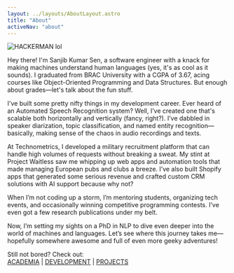 ```yaml
---
layout: ../layouts/AboutLayout.astro
title: "About"
activeNav: "about"
---
```


<div class="text-wrap">
  <img alt="HACKERMAN lol" class="m-4 rounded-full h-48 w-48 float-right mr-4 ring-[rgb(17,88,209)] ring-4 dark:text-white" src="https://github.com/user-attachments/assets/b3157d32-6755-4d11-a35a-a2c3e9173441"/>
   <p>
  Hey there! I'm Sanjib Kumar Sen, a software engineer with a knack for making machines understand human languages (yes, it's as cool as it sounds). I graduated from BRAC University with a CGPA of 3.67, acing courses like Object-Oriented Programming and Data Structures. But enough about grades—let's talk about the fun stuff.

I've built some pretty nifty things in my development career. Ever heard of an Automated Speech Recognition system? Well, I’ve created one that's scalable both horizontally and vertically (fancy, right?). I’ve dabbled in speaker diarization, topic classification, and named entity recognition—basically, making sense of the chaos in audio recordings and texts.

At Technometrics, I developed a military recruitment platform that can handle high volumes of requests without breaking a sweat. My stint at Project Waitless saw me whipping up web apps and automation tools that made managing European pubs and clubs a breeze. I’ve also built Shopify apps that generated some serious revenue and crafted custom CRM solutions with AI support because why not?

When I’m not coding up a storm, I’m mentoring students, organizing tech events, and occasionally winning competitive programming contests. I’ve even got a few research publications under my belt.

Now, I’m setting my sights on a PhD in NLP to dive even deeper into the world of machines and languages. Let’s see where this journey takes me—hopefully somewhere awesome and full of even more geeky adventures!

  </p>
  <p class="text-lg pt-4"> Still not bored? Check out: </br> <a href="/academia">ACADEMIA</a> | <a href="/development">DEVELOPMENT</a> | <a href="/projects">PROJECTS</a> </p>
</div>
